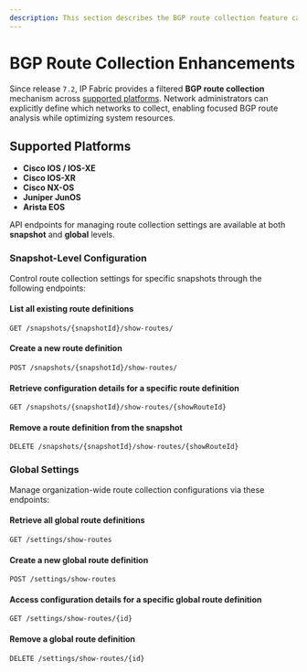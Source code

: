 ```yaml
---
description: This section describes the BGP route collection feature capabilities.
---
```


# BGP Route Collection Enhancements

Since release `7.2`, IP Fabric provides a filtered **BGP route collection** mechanism across [supported platforms](#supported-platforms). Network administrators can explicitly define which networks to collect, enabling focused BGP route analysis while optimizing system resources.

## Supported Platforms

- **Cisco IOS / IOS-XE**
- **Cisco IOS-XR**
- **Cisco NX-OS**
- **Juniper JunOS**
- **Arista EOS**

API endpoints for managing route collection settings are available at both **snapshot** and **global** levels.

### Snapshot-Level Configuration

Control route collection settings for specific snapshots through the following endpoints:

#### List all existing route definitions
```http
GET /snapshots/{snapshotId}/show-routes/
```

#### Create a new route definition
```http
POST /snapshots/{snapshotId}/show-routes/
```

#### Retrieve configuration details for a specific route definition
```http
GET /snapshots/{snapshotId}/show-routes/{showRouteId}
```

#### Remove a route definition from the snapshot
```http
DELETE /snapshots/{snapshotId}/show-routes/{showRouteId}
```

### Global Settings

Manage organization-wide route collection configurations via these endpoints:

#### Retrieve all global route definitions
```http
GET /settings/show-routes
```

#### Create a new global route definition
```http
POST /settings/show-routes
```

#### Access configuration details for a specific global route definition
```http
GET /settings/show-routes/{id}
```

#### Remove a global route definition
```http
DELETE /settings/show-routes/{id}
```
